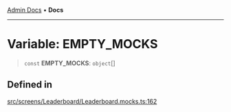 [Admin Docs](/) • **Docs**

***

# Variable: EMPTY\_MOCKS

> `const` **EMPTY\_MOCKS**: `object`[]

## Defined in

[src/screens/Leaderboard/Leaderboard.mocks.ts:162](https://github.com/PalisadoesFoundation/talawa-admin/blob/main/src/screens/Leaderboard/Leaderboard.mocks.ts#L162)
